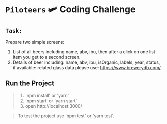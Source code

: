 # `Piloteers` 🛩️ Coding Challenge

## `Task:`

Prepare two simple screens:

1. List of all beers including name, abv, ibu, then after a click on one list item you get to a second screen.
2. Details of beer including: name, abv, ibu, isOrganic, labels, year, status, if available: related glass data please use: https://www.brewerydb.com/.

## Run the Project
> 1. 'npm install' or 'yarn'
> 2. 'npm start' or 'yarn start'
> 3. open http://localhost:3000/

> To test the project use 'npm test' or 'yarn test'.